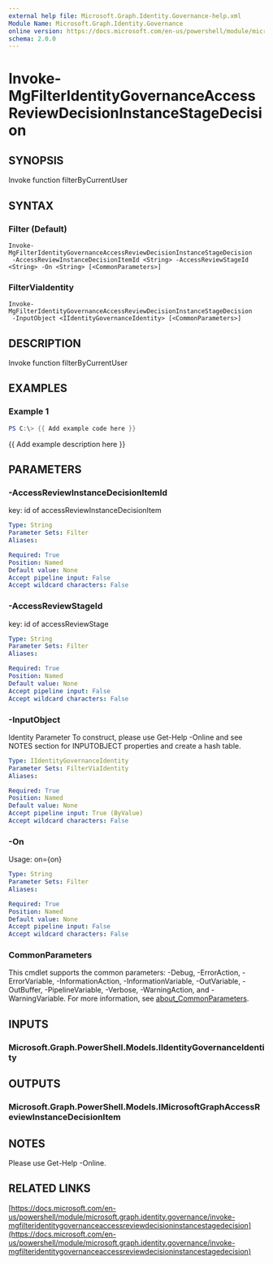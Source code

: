 ```yaml
---
external help file: Microsoft.Graph.Identity.Governance-help.xml
Module Name: Microsoft.Graph.Identity.Governance
online version: https://docs.microsoft.com/en-us/powershell/module/microsoft.graph.identity.governance/invoke-mgfilteridentitygovernanceaccessreviewdecisioninstancestagedecision
schema: 2.0.0
---
```


# Invoke-MgFilterIdentityGovernanceAccessReviewDecisionInstanceStageDecision

## SYNOPSIS
Invoke function filterByCurrentUser

## SYNTAX

### Filter (Default)
```
Invoke-MgFilterIdentityGovernanceAccessReviewDecisionInstanceStageDecision
 -AccessReviewInstanceDecisionItemId <String> -AccessReviewStageId <String> -On <String> [<CommonParameters>]
```

### FilterViaIdentity
```
Invoke-MgFilterIdentityGovernanceAccessReviewDecisionInstanceStageDecision
 -InputObject <IIdentityGovernanceIdentity> [<CommonParameters>]
```

## DESCRIPTION
Invoke function filterByCurrentUser

## EXAMPLES

### Example 1
```powershell
PS C:\> {{ Add example code here }}
```

{{ Add example description here }}

## PARAMETERS

### -AccessReviewInstanceDecisionItemId
key: id of accessReviewInstanceDecisionItem

```yaml
Type: String
Parameter Sets: Filter
Aliases:

Required: True
Position: Named
Default value: None
Accept pipeline input: False
Accept wildcard characters: False
```

### -AccessReviewStageId
key: id of accessReviewStage

```yaml
Type: String
Parameter Sets: Filter
Aliases:

Required: True
Position: Named
Default value: None
Accept pipeline input: False
Accept wildcard characters: False
```

### -InputObject
Identity Parameter
To construct, please use Get-Help -Online and see NOTES section for INPUTOBJECT properties and create a hash table.

```yaml
Type: IIdentityGovernanceIdentity
Parameter Sets: FilterViaIdentity
Aliases:

Required: True
Position: Named
Default value: None
Accept pipeline input: True (ByValue)
Accept wildcard characters: False
```

### -On
Usage: on={on}

```yaml
Type: String
Parameter Sets: Filter
Aliases:

Required: True
Position: Named
Default value: None
Accept pipeline input: False
Accept wildcard characters: False
```

### CommonParameters
This cmdlet supports the common parameters: -Debug, -ErrorAction, -ErrorVariable, -InformationAction, -InformationVariable, -OutVariable, -OutBuffer, -PipelineVariable, -Verbose, -WarningAction, and -WarningVariable. For more information, see [about_CommonParameters](http://go.microsoft.com/fwlink/?LinkID=113216).

## INPUTS

### Microsoft.Graph.PowerShell.Models.IIdentityGovernanceIdentity
## OUTPUTS

### Microsoft.Graph.PowerShell.Models.IMicrosoftGraphAccessReviewInstanceDecisionItem
## NOTES
Please use Get-Help -Online.

## RELATED LINKS

[https://docs.microsoft.com/en-us/powershell/module/microsoft.graph.identity.governance/invoke-mgfilteridentitygovernanceaccessreviewdecisioninstancestagedecision](https://docs.microsoft.com/en-us/powershell/module/microsoft.graph.identity.governance/invoke-mgfilteridentitygovernanceaccessreviewdecisioninstancestagedecision)

